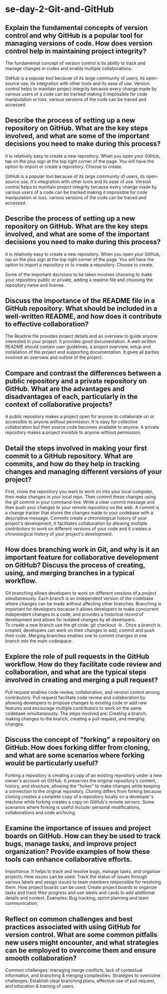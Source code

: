 # se-day-2-Git-and-GitHub
## Explain the fundamental concepts of version control and why GitHub is a popular tool for managing versions of code. How does version control help in maintaining project integrity?
The fundamental concept of version control is its ability to track and manage changes in codes and enable multiple collaborations. 

GitHub is a popular tool because of its large community of users, its open-source use, its integration with other tools and its ease of use. 
Version control helps to maintain project integrity because every change made by various users of a code can be tracked making it impossible for code manipulation or loss. various versions of the code can be traced and accessed.

## Describe the process of setting up a new repository on GitHub. What are the key steps involved, and what are some of the important decisions you need to make during this process?
It is relatively easy to create a new repository. When you open your GitHub, tap on the plus sign at the top right corner of the page. You will have the option to import or create a repository. Choose to create.

GitHub is a popular tool because of its large community of users, its open-source use, it's integration with other tools and its ease of use. 
Version control helps to maintain project integrity because every change made by various users of a code can be tracked making it impossible for code manipulation or loss. various versions of the code can be traced and accessed.

## Describe the process of setting up a new repository on GitHub. What are the key steps involved, and what are some of the important decisions you need to make during this process?
It is relatively easy to create a new repository. When you open your GitHub, tap on the plus sign at the top right corner of the page. You will have the option to import a repository or to create a repository. Choose to create.

Some of the important decisions to be taken involves choosing to make your repository public or private, adding a readme file and choosing the repository name and license. 

## Discuss the importance of the README file in a GitHub repository. What should be included in a well-written README, and how does it contribute to effective collaboration?
The Readme file provides project details and an overview to guide anyone interested in your project. It provides good documentation. A well-written README should contain user guidelines, a project overview, setup and installation of the project and supporting documentation.
It gives all parties involved an overview and outline of the project.

## Compare and contrast the differences between a public repository and a private repository on GitHub. What are the advantages and disadvantages of each, particularly in the context of collaborative projects?
A public repository makes a project open for anyone to collaborate on or accessible to anyone without permission. It is easy for collective collaboration but then source code becomes available to anyone. 
A private repository makes a project invisible to anyone without permission. 

## Detail the steps involved in making your first commit to a GitHub repository. What are commits, and how do they help in tracking changes and managing different versions of your project?
First, clone the repository you want to work on into your local computer, then make changes in your local repo. Then commit these changes using the git commit in your command-line. Write a clear commit message and then push your changes to your remote repository on the web.
A commit is a change tracker that stores the changes made to your codebase with a descriptive message.
Commits create a chronological history of your project's development, it facilitates collaboration by allowing multiple contributors to work on different versions of your code and it creates a chronological history of your project's development.

## How does branching work in Git, and why is it an important feature for collaborative development on GitHub? Discuss the process of creating, using, and merging branches in a typical workflow.
Git branching allows developers to work on different versions of a project simultaneously. Each branch is an independent version of the codebase where changes can be made without affecting other branches.
Branching is important for developers because it allows developers to make concurrent independent changes to a code, and provides a historical record of development and allows for isolated changes by all developers.  
To create a new branch use the git code: git checkout -b <branch-name>. Once a branch is created, developers can work on their changes to add, commit and push their code.
Merging branches enables one to commit changes in one branch into the main codespace.

## Explore the role of pull requests in the GitHub workflow. How do they facilitate code review and collaboration, and what are the typical steps involved in creating and merging a pull request?
Pull request enables code review, collaboration, and version control among contributors.
Pull request facilitate code review and collaboration by allowing developers to propose changes to existing code or add new features and encourage multiple contributors to work on the same codebase simultaneously.
The steps involved are: Creating a branch, making changes to the branch, creating a pull request, and merging changes.

## Discuss the concept of "forking" a repository on GitHub. How does forking differ from cloning, and what are some scenarios where forking would be particularly useful?
Forking a repository is creating a copy of an existing repository under a new owner's account on GitHub. It preserves the original repository's content, history, and structure, allowing the "forker" to make changes while keeping a connection to the original repository. 
Cloning differs from forking because cloning creates a complete copy of a repository locally on a developer's machine while forking creates a copy on GitHub's remote servers.
Some scenarios where forking is useful include: personal modifications, collaborations and code archiving.

## Examine the importance of issues and project boards on GitHub. How can they be used to track bugs, manage tasks, and improve project organization? Provide examples of how these tools can enhance collaborative efforts.
Importance: It helps to track and resolve bugs, manage tasks, and organise projects.
How issues can be used: Track the status of issues through various labels and assign issues to team members responsible for resolving them. 
How project boards can be used: Create project boards to organize tasks and track their progress and use labels and cards to add additional details and context.
Examples: Bug tracking, sprint planning and team communication.

## Reflect on common challenges and best practices associated with using GitHub for version control. What are some common pitfalls new users might encounter, and what strategies can be employed to overcome them and ensure smooth collaboration?
Common challenges: managing merge conflicts, lack of contextual information, and branching & merging complexities.
Strategies to overcome challenges: Establish clear branching plans, effective use of pull request, and education & training of users.
